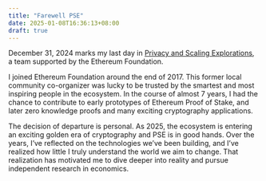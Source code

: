 ```yaml
---
title: "Farewell PSE"
date: 2025-01-08T16:36:13+08:00
draft: true
---
```


December 31, 2024 marks my last day in [Privacy and Scaling Explorations](https://pse.dev), a team supported by the Ethereum Foundation.

I joined Ethereum Foundation around the end of 2017. This former local community co-organizer was lucky to be trusted by the smartest and most inspiring people in the ecosystem. In the course of almost 7 years, I had the chance to contribute to early prototypes of Ethereum Proof of Stake, and later zero knowledge proofs and many exciting cryptography applications.

The decision of departure is personal. As 2025, the ecosystem is entering an exciting golden era of cryptography and PSE is in good hands. Over the years, I’ve reflected on the technologies we’ve been building, and I’ve realized how little I truly understand the world we aim to change. That realization has motivated me to dive deeper into reality and pursue independent research in economics.


